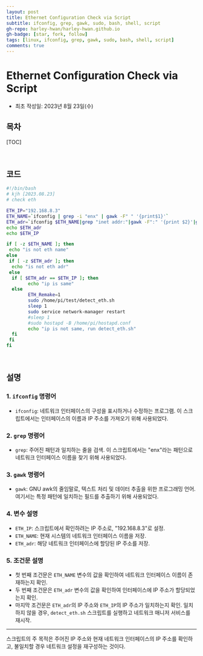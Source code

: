 ```yaml
---
layout: post
title: Ethernet Configuration Check via Script
subtitle: ifconfig, grep, gawk, sudo, bash, shell, script
gh-repo: harley-hwan/harley-hwan.github.io
gh-badge: [star, fork, follow]
tags: [linux, ifconfig, grep, gawk, sudo, bash, shell, script]
comments: true
---
```


# Ethernet Configuration Check via Script

- 최초 작성일: 2023년 8월 23일(수)

## 목차

[TOC]

<br/>

## 코드

```bash
#!/bin/bash
# kjh [2023.08.23]
# check eth

ETH_IP="192.168.8.3"
ETH_NAME=`ifconfig | grep -i "enx" | gawk -F" " '{print$1}'`
ETH_adr=`ifconfig $ETH_NAME|grep "inet addr:"|gawk -F":" '{print $2}'|gawk -F" " '{print $1}'`
echo $ETH_adr
echo $ETH_IP

if [ -z $ETH_NAME ]; then
 echo "is not eth name"
else
 if [ -z $ETH_adr ]; then
  echo "is not eth adr"
 else
  if [ $ETH_adr == $ETH_IP ]; then
        echo "ip is same"
  else
        ETH_Remake=1
        sudo /home/pi/test/detect_eth.sh
        sleep 1
        sudo service network-manager restart
        #sleep 1
        #sudo hostapd -B /home/pi/hostapd.conf
        echo "ip is not same, run detect_eth.sh"
  fi
 fi
fi
```

<br/>

## 설명

### **1. `ifconfig` 명령어**
- `ifconfig`: 네트워크 인터페이스의 구성을 표시하거나 수정하는 프로그램. 이 스크립트에서는 인터페이스의 이름과 IP 주소를 가져오기 위해 사용되었다.

### **2. `grep` 명령어**
- `grep`: 주어진 패턴과 일치하는 줄을 검색. 이 스크립트에서는 "enx"라는 패턴으로 네트워크 인터페이스 이름을 찾기 위해 사용되었다.

### **3. `gawk` 명령어**
- `gawk`: GNU awk의 줄임말로, 텍스트 처리 및 데이터 추출을 위한 프로그래밍 언어. 여기서는 특정 패턴에 일치하는 필드를 추출하기 위해 사용되었다.

### **4. 변수 설명**
- `ETH_IP`: 스크립트에서 확인하려는 IP 주소로, "192.168.8.3"로 설정.
- `ETH_NAME`: 현재 시스템의 네트워크 인터페이스 이름을 저장.
- `ETH_adr`: 해당 네트워크 인터페이스에 할당된 IP 주소를 저장.

### **5. 조건문 설명**
- 첫 번째 조건문은 `ETH_NAME` 변수의 값을 확인하여 네트워크 인터페이스 이름이 존재하는지 확인.
- 두 번째 조건문은 `ETH_adr` 변수의 값을 확인하여 인터페이스에 IP 주소가 할당되었는지 확인.
- 마지막 조건문은 `ETH_adr`의 IP 주소와 `ETH_IP`의 IP 주소가 일치하는지 확인. 일치하지 않을 경우, `detect_eth.sh` 스크립트를 실행하고 네트워크 매니저 서비스를 재시작.

---

스크립트의 주 목적은 주어진 IP 주소와 현재 네트워크 인터페이스의 IP 주소를 확인하고, 불일치할 경우 네트워크 설정을 재구성하는 것이다.
